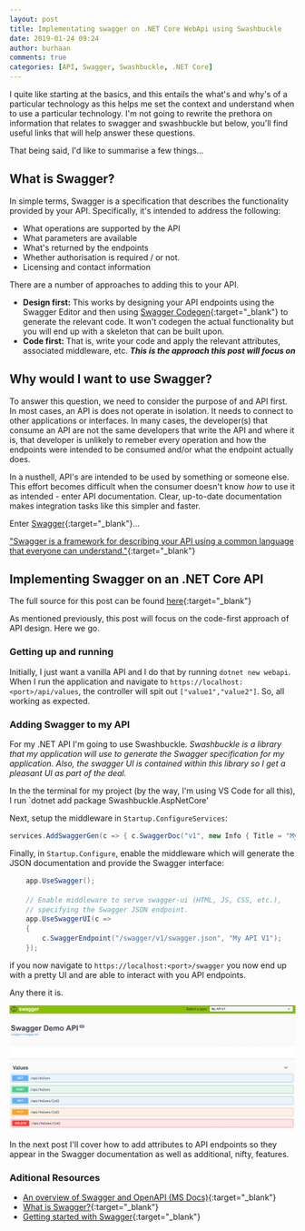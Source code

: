 ```yaml
---
layout: post
title: Implementating swagger on .NET Core WebApi using Swashbuckle
date: 2019-01-24 09:24
author: burhaan
comments: true
categories: [API, Swagger, Swashbuckle, .NET Core]
---
```


I quite like starting at the basics, and this entails the what's and why's of a particular technology as this helps me set the context and understand when to use a particular technology.
I'm not going to rewrite the prethora on information that relates to swagger and swashbuckle but below, you'll find useful links that will help answer these questions.

That being said, I'd like to summarise a few things...

## What is Swagger?

In simple terms, Swagger is a specification that describes the functionality provided by your API. Specifically, it's intended to address the following:

- What operations are supported by the API
- What parameters are available
- What's returned by the endpoints
- Whether authorisation is required / or not.
- Licensing and contact information

There are a number of approaches to adding this to your API.

- **Design first:** This works by designing your API endpoints using the Swagger Editor and then using [Swagger Codegen](https://swagger.io/tools/swagger-codegen/){:target="\_blank"} to generate the relevant code. It won't codegen the actual functionality but you will end up with a skeleton that can be built upon.
- **Code first:** That is, write your code and apply the relevant attributes, associated middleware, etc. **_This is the approach this post will focus on_**

## Why would I want to use Swagger?

To answer this question, we need to consider the purpose of and API first.
In most cases, an API is does not operate in isolation. It needs to connect to other applications or interfaces. In many cases, the developer(s) that consume an API are not the same developers that write the API and where it is, that developer is unlikely to remeber every operation and how the endpoints were intended to be consumed and/or what the endpoint actually does.

In a nusthell, API's are intended to be used by something or someone else.
This effort becomes difficult when the consumer doesn't know _how_ to use it as intended - enter API documentation. Clear, up-to-date documentation makes integration tasks like this simpler and faster.

Enter [Swagger](https://swagger.io/){:target="\_blank"}...

["Swagger is a framework for describing your API using a common language that everyone can understand."](https://blog.readme.io/what-is-swagger-and-why-it-matters/){:target="\_blank"}

## Implementing Swagger on an .NET Core API

The full source for this post can be found [here](https://github.com/BurhaanT/spike-swagger){:target="\_blank"}

As mentioned previously, this post will focus on the code-first approach of API design. Here we go.

### Getting up and running

Initially, I just want a vanilla API and I do that by running `dotnet new webapi`.
When I run the application and navigate to `https://localhost:<port>/api/values`, the controller will spit out `["value1","value2"]`. So, all working as expected.

### Adding Swagger to my API

For my .NET API I'm going to use Swashbuckle.
_Swashbuckle is a library that my application will use to generate the Swagger specification for my application. Also, the swagger UI is contained within this library so I get a pleasant UI as part of the deal._

In the the terminal for my project (by the way, I'm using VS Code for all this), I run `dotnet add package Swashbuckle.AspNetCore'

Next, setup the middleware in `Startup.ConfigureServices`:

```csharp
services.AddSwaggerGen(c => { c.SwaggerDoc("v1", new Info { Title = "My API", Version = "v1" }); });
```

Finally, in `Startup.Configure`, enable the middleware which will generate the JSON documentation and provide the Swagger interface:

```csharp
    app.UseSwagger();

    // Enable middleware to serve swagger-ui (HTML, JS, CSS, etc.),
    // specifying the Swagger JSON endpoint.
    app.UseSwaggerUI(c =>
    {
        c.SwaggerEndpoint("/swagger/v1/swagger.json", "My API V1");
    });

```

if you now navigate to `https://localhost:<port>/swagger` you now end up with a pretty UI and are able to interact with you API endpoints.

Any there it is.

![SwaggerUI](/img/content/swagger-ui.png)

In the next post I'll cover how to add attributes to API endpoints so they appear in the Swagger documentation as well as additional, nifty, features.

### Aditional Resources

- [An overview of Swagger and OpenAPI (MS Docs)](https://docs.microsoft.com/en-us/aspnet/core/tutorials/web-api-help-pages-using-swagger?view=aspnetcore-2.2){:target="\_blank"}
- [What is Swagger?](https://swagger.io/docs/specification/2-0/what-is-swagger/){:target="\_blank"}
- [Getting started with Swagger](https://swagger.io/tools/open-source/getting-started/){:target="\_blank"}
